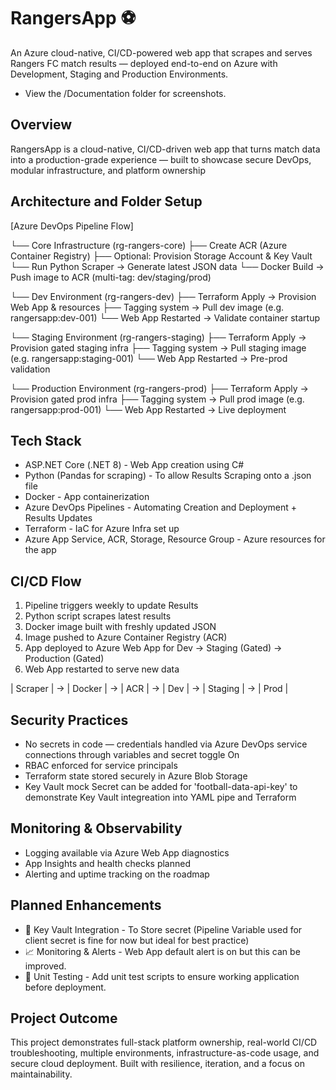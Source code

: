 # RangersApp ⚽  
An Azure cloud-native, CI/CD-powered web app that scrapes and serves Rangers FC match results — deployed end-to-end on Azure with Development, Staging and Production Environments.
- View the /Documentation folder for screenshots.
  
## Overview  
RangersApp is a cloud-native, CI/CD-driven web app that turns match data into a production-grade experience — built to showcase secure DevOps, modular infrastructure, and platform ownership


## Architecture and Folder Setup 

[Azure DevOps Pipeline Flow]

└── Core Infrastructure (rg-rangers-core)
    ├── Create ACR (Azure Container Registry)
    ├── Optional: Provision Storage Account & Key Vault
    └── Run Python Scraper → Generate latest JSON data
        └── Docker Build → Push image to ACR (multi-tag: dev/staging/prod)

└── Dev Environment (rg-rangers-dev)
    ├── Terraform Apply → Provision Web App & resources
    ├── Tagging system → Pull dev image (e.g. rangersapp:dev-001)
    └── Web App Restarted → Validate container startup

└── Staging Environment (rg-rangers-staging)
    ├── Terraform Apply → Provision gated staging infra
    ├── Tagging system → Pull staging image (e.g. rangersapp:staging-001)
    └── Web App Restarted → Pre-prod validation

└── Production Environment (rg-rangers-prod)
    ├── Terraform Apply → Provision gated prod infra
    ├── Tagging system → Pull prod image (e.g. rangersapp:prod-001)
    └── Web App Restarted → Live deployment

               

## Tech Stack  
- ASP.NET Core (.NET 8)  - Web App creation using C#  
- Python (Pandas for scraping)  - To allow Results Scraping onto a .json file
- Docker  - App containerization 
- Azure DevOps Pipelines - Automating Creation and Deployment + Results Updates
- Terraform  - IaC for Azure Infra set up
- Azure App Service, ACR, Storage, Resource Group  - Azure resources for the app

## CI/CD Flow  
1. Pipeline triggers weekly to update Results 
2. Python script scrapes latest results  
3. Docker image built with freshly updated JSON  
4. Image pushed to Azure Container Registry  (ACR)
5. App deployed to Azure Web App for Dev -> Staging (Gated) -> Production (Gated)
6. Web App restarted to serve new data

| Scraper |  -> | Docker |  -> | ACR | -> | Dev | -> | Staging | -> | Prod |


## Security Practices  
- No secrets in code — credentials handled via Azure DevOps service connections through variables and secret toggle On
- RBAC enforced for service principals  
- Terraform state stored securely in Azure Blob Storage  
- Key Vault mock Secret can be added for 'football-data-api-key' to demonstrate Key Vault integreation into YAML pipe and Terraform 
  

## Monitoring & Observability  
- Logging available via Azure Web App diagnostics  
- App Insights and health checks planned  
- Alerting and uptime tracking on the roadmap  


## Planned Enhancements  
- 🔐 Key Vault Integration  - To Store secret (Pipeline Variable used for client secret is fine for now but ideal for best practice)
- 📈 Monitoring & Alerts  - Web App default alert is on but this can be improved.
- 🧪 Unit Testing  - Add unit test scripts to ensure working application before deployment.


## Project Outcome 
This project demonstrates full-stack platform ownership, real-world CI/CD troubleshooting, multiple environments, infrastructure-as-code usage, and secure cloud deployment. Built with resilience, iteration, and a focus on maintainability.


